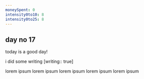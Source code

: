 ```yaml
---
moneySpent: 0
intensity0to10: 8
intensity0to25: 8
---
```

## day no 17
today is a good day!
 

i did some writing [writing:: true]

lorem ipsum lorem ipsum lorem ipsum lorem ipsum lorem ipsum
